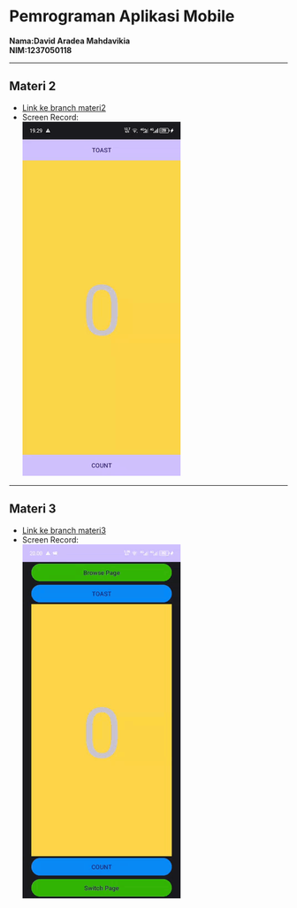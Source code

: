 # Pemrograman Aplikasi Mobile

**Nama:David Aradea Mahdavikia**  
**NIM:1237050118**  

---

## Materi 2
- [Link ke branch materi2](../../tree/materi2)  
- Screen Record:  
  ![Materi 2](gif/materi2.gif)

---

## Materi 3
- [Link ke branch materi3](../../tree/materi3)  
- Screen Record:  
  ![Materi 3](gif/materi3.gif)
